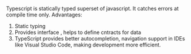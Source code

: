 Typescript is statically typed superset of javascript. It catches errors at compile time only.
Advantages:
1. Static typing 
2. Provides interface , helps to define cntracts for data 
3. TypeScript provides better autocompletion, navigation support in IDEs like Visual Studio Code, making development more efficient.